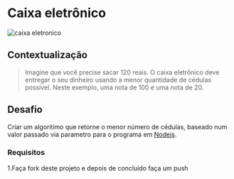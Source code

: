 # Caixa eletrônico

![caixa eletronico](https://c1.staticflickr.com/9/8044/8125974243_f6ce8726f2_b.jpg)

## Contextualização

> Imagine que você precise sacar 120 reais. O caixa eletrônico deve entregar o seu dinheiro usando a menor quantidade de cédulas possível. Neste exemplo, uma nota de  100 e uma nota de 20.

## Desafio

Criar um algoritimo que retorne o menor número de cédulas, baseado num valor passado via parametro para o programa em [Nodejs](<https://nodejs.org/en/>).

### Requisitos

1.Faça fork deste projeto e depois de concluído faça um push

